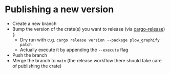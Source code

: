 # Publishing a new version

- Create a new branch
- Bump the version of the crate(s) you want to release (via [cargo-release](https://github.com/crate-ci/cargo-release))(:
  - Dry run with e.g. `cargo release version --package plow_graphify patch`
  - Actually execute it by appending the `--execute` flag
- Push the branch
- Merge the branch to `main` (the release workflow there should take care of publishing the crate)